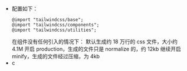 - 配置如下：
  ```
  @import "tailwindcss/base";
  @import "tailwindcss/components";
  @import "tailwindcss/utilities";
  ```
  在组件没有任何引入的情况下：
  默认生成约 18 万行的 css 文件，大小约 4.1M
  开启 production，生成的文件只是 normalize 的，约 12kb
  继续开启 minify，生成的文件经过压缩，为 4kb
- c
